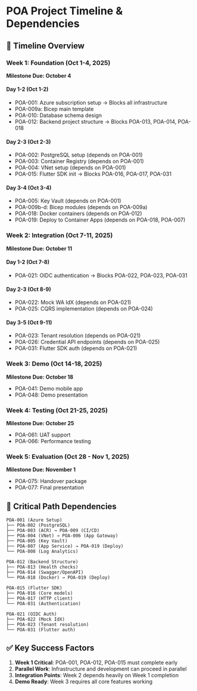 # POA Project Timeline & Dependencies

## 📅 Timeline Overview

### Week 1: Foundation (Oct 1-4, 2025)
**Milestone Due: October 4**

#### Day 1-2 (Oct 1-2)
- POA-001: Azure subscription setup → Blocks all infrastructure
- POA-009a: Bicep main template
- POA-010: Database schema design
- POA-012: Backend project structure → Blocks POA-013, POA-014, POA-018

#### Day 2-3 (Oct 2-3)
- POA-002: PostgreSQL setup (depends on POA-001)
- POA-003: Container Registry (depends on POA-001)
- POA-004: VNet setup (depends on POA-001)
- POA-015: Flutter SDK init → Blocks POA-016, POA-017, POA-031

#### Day 3-4 (Oct 3-4)
- POA-005: Key Vault (depends on POA-001)
- POA-009b-d: Bicep modules (depends on POA-009a)
- POA-018: Docker containers (depends on POA-012)
- POA-019: Deploy to Container Apps (depends on POA-018, POA-007)

### Week 2: Integration (Oct 7-11, 2025)
**Milestone Due: October 11**

#### Day 1-2 (Oct 7-8)
- POA-021: OIDC authentication → Blocks POA-022, POA-023, POA-031

#### Day 2-3 (Oct 8-9)
- POA-022: Mock WA IdX (depends on POA-021)
- POA-025: CQRS implementation (depends on POA-024)

#### Day 3-5 (Oct 9-11)
- POA-023: Tenant resolution (depends on POA-021)
- POA-026: Credential API endpoints (depends on POA-025)
- POA-031: Flutter SDK auth (depends on POA-021)

### Week 3: Demo (Oct 14-18, 2025)
**Milestone Due: October 18**
- POA-041: Demo mobile app
- POA-048: Demo presentation

### Week 4: Testing (Oct 21-25, 2025)
**Milestone Due: October 25**
- POA-061: UAT support
- POA-066: Performance testing

### Week 5: Evaluation (Oct 28 - Nov 1, 2025)
**Milestone Due: November 1**
- POA-075: Handover package
- POA-077: Final presentation

## 🔗 Critical Path Dependencies

```
POA-001 (Azure Setup)
├── POA-002 (PostgreSQL)
├── POA-003 (ACR) → POA-009 (CI/CD)
├── POA-004 (VNet) → POA-006 (App Gateway)
├── POA-005 (Key Vault)
├── POA-007 (App Service) → POA-019 (Deploy)
└── POA-008 (Log Analytics)

POA-012 (Backend Structure)
├── POA-013 (Health checks)
├── POA-014 (Swagger/OpenAPI)
└── POA-018 (Docker) → POA-019 (Deploy)

POA-015 (Flutter SDK)
├── POA-016 (Core models)
├── POA-017 (HTTP client)
└── POA-031 (Authentication)

POA-021 (OIDC Auth)
├── POA-022 (Mock IdX)
├── POA-023 (Tenant resolution)
└── POA-031 (Flutter auth)
```

## ✅ Key Success Factors

1. **Week 1 Critical**: POA-001, POA-012, POA-015 must complete early
2. **Parallel Work**: Infrastructure and development can proceed in parallel
3. **Integration Points**: Week 2 depends heavily on Week 1 completion
4. **Demo Ready**: Week 3 requires all core features working
